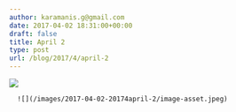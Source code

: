 ```yaml
---
author: karamanis.g@gmail.com
date: 2017-04-02 18:31:00+00:00
draft: false
title: April 2
type: post
url: /blog/2017/4/april-2
---
```


![](IMG_0810.GIF)

  


  
      ![](/images/2017-04-02-20174april-2/image-asset.jpeg)

